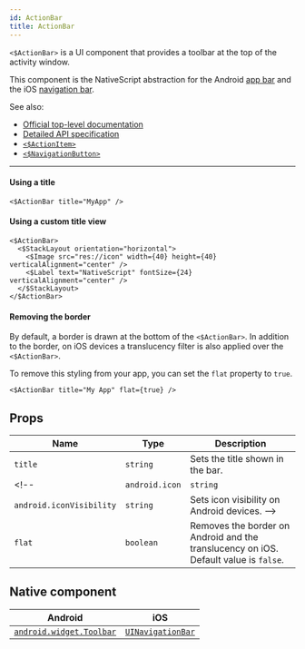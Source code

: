 ```yaml
---
id: ActionBar
title: ActionBar
---
```

<!-- contributors: [shirakaba, rigor789, eddyverbruggen, ikoevska] -->

`<$ActionBar>` is a UI component that provides a toolbar at the top of the activity window. 

This component is the NativeScript abstraction for the Android [app bar](https://developer.android.com/training/appbar/) and the iOS [navigation bar](https://developer.apple.com/design/human-interface-guidelines/ios/bars/navigation-bars/).

See also:

* [Official top-level documentation](https://docs.nativescript.org/ui/components/action-bar)
* [Detailed API specification](https://docs.nativescript.org/api-reference/classes/_ui_action_bar_.actionbar)
* [`<$ActionItem>`](/docs/components/action-item)
* [`<$NavigationButton>`](/docs/components/navigation-button)

---

#### Using a title

```tsx
<$ActionBar title="MyApp" />
```

#### Using a custom title view

```tsx
<$ActionBar>
  <$StackLayout orientation="horizontal">
    <$Image src="res://icon" width={40} height={40} verticalAlignment="center" />
    <$Label text="NativeScript" fontSize={24} verticalAlignment="center" />
  </$StackLayout>
</$ActionBar>
```

<!-- TODO: check whether android.*attributes are strictly settable only on ActionItem as I had previously thought. -->

<!-- #### Setting an app icon for Android

```tsx
<$ActionBar title="My App" android.icon="res://icon" android.iconVisibility="always" />
``` -->

#### Removing the border

By default, a border is drawn at the bottom of the `<$ActionBar>`. In addition to the border, on iOS devices a translucency filter is also applied over the `<$ActionBar>`.

To remove this styling from your app, you can set the `flat` property to `true`.

```tsx
<$ActionBar title="My App" flat={true} />
```

## Props

| Name | Type | Description |
|------|------|-------------|
| `title` | `string` | Sets the title shown in the bar.
<!-- | `android.icon` | `string` | Sets the icon to be shown on Android devices.
| `android.iconVisibility` | `string` | Sets icon visibility on Android devices. -->
| `flat` | `boolean` | Removes the border on Android and the translucency on iOS. Default value is `false`.

## Native component

| Android | iOS |
|---------|-----|
| [`android.widget.Toolbar`](https://developer.android.com/reference/android/widget/Toolbar.html)   | [`UINavigationBar`](https://developer.apple.com/documentation/uikit/uinavigationbar)